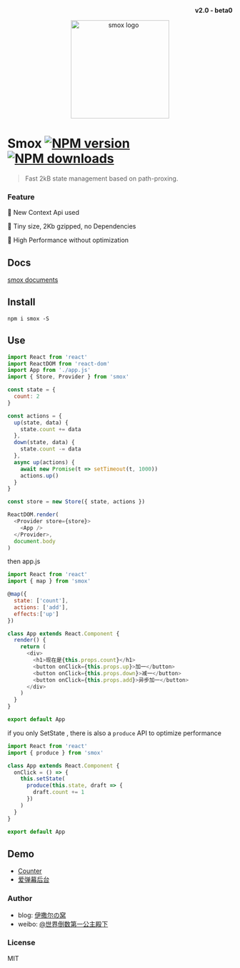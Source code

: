 <p align="right"><b>v2.0 - beta0</b></p>
<p align="center"><img src="https://ws1.sinaimg.cn/large/0065Zy9egy1fyuqe61tlej30b40b4gn6.jpg" alt="smox logo" width="220"></p>

# Smox [![NPM version](https://img.shields.io/npm/v/smox.svg?style=flat-square)](https://npmjs.com/package/smox) [![NPM downloads](https://img.shields.io/npm/dm/smox.svg?style=flat-square)](https://npmjs.com/package/smox)

> Fast 2kB state management based on path-proxing.

### Feature

:pig_nose: New Context Api used

:jack_o_lantern: Tiny size, 2Kb gzipped, no Dependencies

:ghost: High Performance without optimization

## Docs

[smox documents](https://smox.js.org)

## Install

```shell
npm i smox -S
```

## Use

```javascript
import React from 'react'
import ReactDOM from 'react-dom'
import App from './app.js'
import { Store, Provider } from 'smox'

const state = {
  count: 2
}

const actions = {
  up(state, data) {
    state.count += data
  },
  down(state, data) {
    state.count -= data
  },
  async up(actions) {
    await new Promise(t => setTimeout(t, 1000))
    actions.up()
  }
}

const store = new Store({ state, actions })

ReactDOM.render(
  <Provider store={store}>
    <App />
  </Provider>,
  document.body
)
```

then app.js

```javascript
import React from 'react'
import { map } from 'smox'

@map({
  state: ['count'],
  actions: ['add'],
  effects:['up']
})
```

```javascript
class App extends React.Component {
  render() {
    return (
      <div>
        <h1>现在是{this.props.count}</h1>
        <button onClick={this.props.up}>加一</button>
        <button onClick={this.props.down}>减一</button>
        <button onClick={this.props.add}>异步加一</button>
      </div>
    )
  }
}

export default App
```

if you only SetState , there is also a `produce` API to optimize performance

```javascript
import React from 'react'
import { produce } from 'smox'

class App extends React.Component {
  onClick = () => {
    this.setState(
      produce(this.state, draft => {
        draft.count += 1
      })
    )
  }
}

export default App
```

## Demo

- [Counter](https://github.com/132yse/smox-counter)
- [爱弹幕后台](https://github.com/132yse/idanmu-admin)

### Author

- blog: [伊撒尔の窝](http://www.yisaer.com)
- weibo: [@世界倒数第一公主殿下](http://weibo.com/oreshura)

### License

MIT
